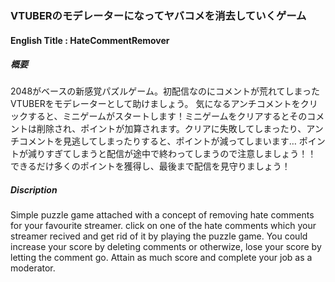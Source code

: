### VTUBERのモデレーターになってヤバコメを消去していくゲーム
#### English Title : HateCommentRemover

##### 概要
2048がベースの新感覚パズルゲーム。初配信なのにコメントが荒れてしまったVTUBERをモデレーターとして助けましょう。
気になるアンチコメントをクリックすると、ミニゲームがスタートします！ミニゲームをクリアするとそのコメントは削除され、ポイントが加算されます。クリアに失敗してしまったり、アンチコメントを見逃してしまったりすると、ポイントが減ってしまいます…
ポイントが減りすぎてしまうと配信が途中で終わってしまうので注意しましょう！！
できるだけ多くのポイントを獲得し、最後まで配信を見守りましょう！

##### Discription
Simple puzzle game attached with a concept of removing hate comments for your favourite streamer.
click on one of the hate comments which your streamer recived and get rid of it by playing the puzzle game. You could increase your score by deleting comments or otherwize, lose your score by letting the comment go. 
Attain as much score and complete your job as a moderator.
